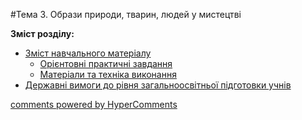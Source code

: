 <div id="hypercomments_widget" class="js-hypercomments-widget invisible"></div>

#Тема 3.  Образи природи, тварин, людей у мистецтві

**Зміст розділу:**
*	[Зміст навчального матеріалу](zmist_navchalnoho_materialu3.md)
	*	[Орієнтовні практичні завдання](oriientovny_tematychni_zavdannya3.md)
	*	[Матеріали та техніка виконання](materialy_ta_tekhnika_vykonannya3.md)
*	[Державні вимоги до рівня загальноосвітньої підготовки учнів](derzhavni_vymohy_do_rivnya_zahalnoosvitnoi_pidhotovky_uchnyv3.md)

<div class="js-hypercomments-container">
    <a href="http://hypercomments.com" class="hc-link" title="comments widget">comments powered by HyperComments</a>
</div>